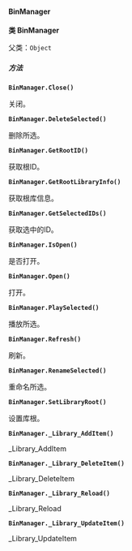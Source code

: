 #### BinManager

<b>类 BinManager</b>

父类：`Object`

##### 方法

<b>`BinManager.Close()`</b>

关闭。

<b>`BinManager.DeleteSelected()`</b>

删除所选。

<b>`BinManager.GetRootID()`</b>

获取根ID。

<b>`BinManager.GetRootLibraryInfo()`</b>

获取根库信息。

<b>`BinManager.GetSelectedIDs()`</b>

获取选中的ID。

<b>`BinManager.IsOpen()`</b>

是否打开。

<b>`BinManager.Open()`</b>

打开。

<b>`BinManager.PlaySelected()`</b>

播放所选。

<b>`BinManager.Refresh()`</b>

刷新。

<b>`BinManager.RenameSelected()`</b>

重命名所选。

<b>`BinManager.SetLibraryRoot()`</b>

设置库根。

<b>`BinManager._Library_AddItem()`</b>

_Library_AddItem

<b>`BinManager._Library_DeleteItem()`</b>

_Library_DeleteItem

<b>`BinManager._Library_Reload()`</b>

_Library_Reload

<b>`BinManager._Library_UpdateItem()`</b>

_Library_UpdateItem

